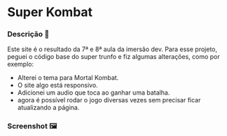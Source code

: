 # Super Kombat

### Descrição 📝
Este site é o resultado da 7ª e 8ª aula da imersão dev.
Para esse projeto, peguei o código base do super trunfo e fiz algumas alterações, como por exemplo:
- Alterei o tema para Mortal Kombat.
- O site algo está responsivo.
- Adicionei um audio que toca ao ganhar uma batalha.
- agora é possível rodar o jogo diversas vezes sem precisar ficar atualizando a página.

### Screenshot 🖼️